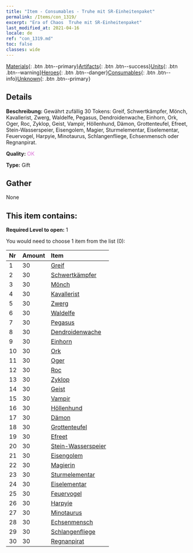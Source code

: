 ```yaml
---
title: "Item - Consumables - Truhe mit SR-Einheitenpaket"
permalink: /Items/con_1319/
excerpt: "Era of Chaos  Truhe mit SR-Einheitenpaket"
last_modified_at: 2021-04-16
locale: de
ref: "con_1319.md"
toc: false
classes: wide
---
```

 [Materials](/de/Items/){: .btn .btn--primary}[Artifacts](/de/Items/Artifacts/){: .btn .btn--success}[Units](/de/Items/Units/){: .btn .btn--warning}[Heroes](/de/Items/Heroes/){: .btn .btn--danger}[Consumables](/de/Items/Consumables/){: .btn .btn--info}[Unknown](/de/Items/Unknown/){: .btn .btn--primary}

## Details
 **Beschreibung:** Gewährt zufällig 30 Tokens: Greif, Schwertkämpfer, Mönch, Kavallerist, Zwerg, Waldelfe, Pegasus, Dendroidenwache, Einhorn, Ork, Oger, Roc, Zyklop, Geist, Vampir, Höllenhund, Dämon, Grottenteufel, Efreet, Stein-Wasserspeier, Eisengolem, Magier, Sturmelementar, Eiselementar, Feuervogel, Harpyie, Minotaurus, Schlangenfliege, Echsenmensch oder Regnanpirat.

 **Quality:** <span style="color: #DA70D6">OK</span>

 **Type:** Gift

## Gather

  None

## This item contains:

 **Required Level to open:** 1

 You would need to choose 1 item from the list (0):

  | Nr | Amount |     Item    |
  |:---|:-------|:------------|
  | 1 | 30 | [Greif](/de/Items/unt_192/) |  | 
  | 2 | 30 | [Schwertkämpfer](/de/Items/unt_193/) |  | 
  | 3 | 30 | [Mönch](/de/Items/unt_194/) |  | 
  | 4 | 30 | [Kavallerist](/de/Items/unt_195/) |  | 
  | 5 | 30 | [Zwerg](/de/Items/unt_200/) |  | 
  | 6 | 30 | [Waldelfe](/de/Items/unt_201/) |  | 
  | 7 | 30 | [Pegasus](/de/Items/unt_202/) |  | 
  | 8 | 30 | [Dendroidenwache](/de/Items/unt_203/) |  | 
  | 9 | 30 | [Einhorn](/de/Items/unt_204/) |  | 
  | 10 | 30 | [Ork](/de/Items/unt_219/) |  | 
  | 11 | 30 | [Oger](/de/Items/unt_220/) |  | 
  | 12 | 30 | [Roc](/de/Items/unt_221/) |  | 
  | 13 | 30 | [Zyklop](/de/Items/unt_222/) |  | 
  | 14 | 30 | [Geist](/de/Items/unt_210/) |  | 
  | 15 | 30 | [Vampir](/de/Items/unt_211/) |  | 
  | 16 | 30 | [Höllenhund](/de/Items/unt_228/) |  | 
  | 17 | 30 | [Dämon](/de/Items/unt_229/) |  | 
  | 18 | 30 | [Grottenteufel](/de/Items/unt_230/) |  | 
  | 19 | 30 | [Efreet](/de/Items/unt_231/) |  | 
  | 20 | 30 | [Stein-Wasserspeier](/de/Items/unt_236/) |  | 
  | 21 | 30 | [Eisengolem](/de/Items/unt_237/) |  | 
  | 22 | 30 | [Magierin](/de/Items/unt_238/) |  | 
  | 23 | 30 | [Sturmelementar](/de/Items/unt_263/) |  | 
  | 24 | 30 | [Eiselementar](/de/Items/unt_264/) |  | 
  | 25 | 30 | [Feuervogel](/de/Items/unt_268/) |  | 
  | 26 | 30 | [Harpyie](/de/Items/unt_245/) |  | 
  | 27 | 30 | [Minotaurus](/de/Items/unt_248/) |  | 
  | 28 | 30 | [Echsenmensch](/de/Items/unt_254/) |  | 
  | 29 | 30 | [Schlangenfliege](/de/Items/unt_255/) |  | 
  | 30 | 30 | [Regnanpirat](/de/Items/unt_273/) |  | 
